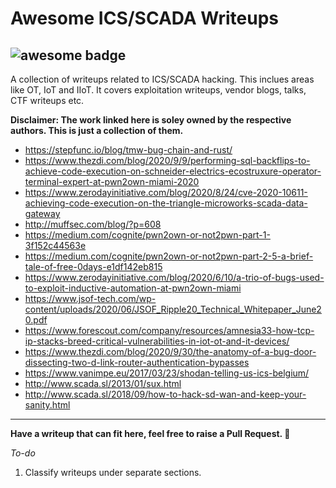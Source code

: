 # Awesome ICS/SCADA Writeups

![awesome badge](https://cdn.rawgit.com/sindresorhus/awesome/d7305f38d29fed78fa85652e3a63e154dd8e8829/media/badge.svg)
----------

A collection of writeups related to ICS/SCADA hacking. This inclues areas like OT, IoT and IIoT. It covers exploitation writeups, vendor blogs, talks, CTF writeups etc.

**Disclaimer: The work linked here is soley owned by the respective authors. This is just a collection of them.**

 - https://stepfunc.io/blog/tmw-bug-chain-and-rust/
 - https://www.thezdi.com/blog/2020/9/9/performing-sql-backflips-to-achieve-code-execution-on-schneider-electrics-ecostruxure-operator-terminal-expert-at-pwn2own-miami-2020 
 - https://www.zerodayinitiative.com/blog/2020/8/24/cve-2020-10611-achieving-code-execution-on-the-triangle-microworks-scada-data-gateway
 - http://muffsec.com/blog/?p=608
 - https://medium.com/cognite/pwn2own-or-not2pwn-part-1-3f152c44563e
 - https://medium.com/cognite/pwn2own-or-not2pwn-part-2-5-a-brief-tale-of-free-0days-e1df142eb815
 - https://www.zerodayinitiative.com/blog/2020/6/10/a-trio-of-bugs-used-to-exploit-inductive-automation-at-pwn2own-miami
 - https://www.jsof-tech.com/wp-content/uploads/2020/06/JSOF_Ripple20_Technical_Whitepaper_June20.pdf
 - https://www.forescout.com/company/resources/amnesia33-how-tcp-ip-stacks-breed-critical-vulnerabilities-in-iot-ot-and-it-devices/
 - https://www.thezdi.com/blog/2020/9/30/the-anatomy-of-a-bug-door-dissecting-two-d-link-router-authentication-bypasses
 - https://www.vanimpe.eu/2017/03/23/shodan-telling-us-ics-belgium/
 - http://www.scada.sl/2013/01/sux.html
 - http://www.scada.sl/2018/09/how-to-hack-sd-wan-and-keep-your-sanity.html
 


----------
**Have a writeup that can fit here, feel free to raise a Pull Request. :tada:** 

*To-do*

 1. Classify writeups under separate sections.


  